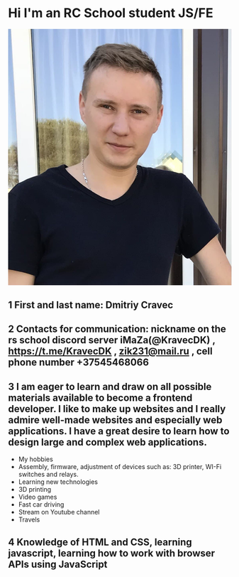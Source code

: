 # Hi I'm an RC School student JS/FE

![avatar](/assets/img/avatar.jpg)
## 1 First and last name: Dmitriy Cravec
## 2 Contacts for communication: nickname on the rs school discord server **iMaZa(@KravecDK)** , https://t.me/KravecDK , zik231@mail.ru , cell phone number +37545468066
## 3 I am eager to learn and draw on all possible materials available to become a frontend developer. I like to make up websites and I really admire well-made websites and especially web applications. I have a great desire to learn how to design large and complex web applications.
* My hobbies
 * Assembly, firmware, adjustment of devices such as: 3D printer, WI-Fi switches and relays.
 * Learning new technologies
 * 3D printing
 * Video games
 * Fast car driving
 * Stream on Youtube channel
 * Travels
 ## 4 Knowledge of HTML and CSS, learning javascript, learning how to work with browser APIs using JavaScript